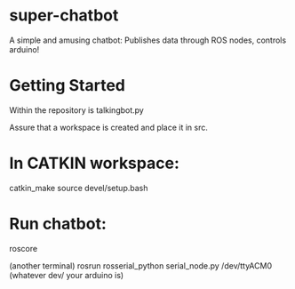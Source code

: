 # super-chatbot
A simple and amusing chatbot: Publishes data through ROS nodes, controls arduino! 


# Getting Started
Within the repository is talkingbot.py

Assure that a workspace is created and place it in src.

# In CATKIN workspace:
catkin_make
source devel/setup.bash

# Run chatbot:
roscore

(another terminal)
rosrun rosserial_python serial_node.py /dev/ttyACM0 (whatever dev/ your arduino is)
